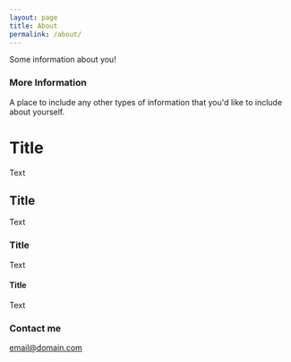 ```yaml
---
layout: page
title: About
permalink: /about/
---
```


Some information about you!

### More Information

A place to include any other types of information that you'd like to include about yourself.

# Title

Text

## Title

Text

### Title

Text

#### Title

Text

### Contact me

[email@domain.com](mailto:email@domain.com)
